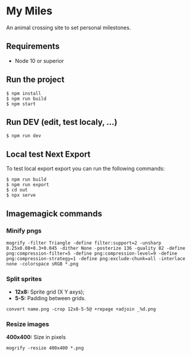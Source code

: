 # My Miles

An animal crossing site to set personal milestones.

## Requirements

- Node 10 or superior

## Run the project

```
$ npm install
$ npm run build
$ npm start
```

## Run DEV (edit, test localy, ...)
```
$ npm run dev
```

## Local test Next Export

To test local export export you can run the following commands:

```
$ npm run build
$ npm run export
$ cd out
$ npx serve
```

## Imagemagick commands

### Minify pngs

```
mogrify -filter Triangle -define filter:support=2 -unsharp 0.25x0.08+8.3+0.045 -dither None -posterize 136 -quality 82 -define png:compression-filter=5 -define png:compression-level=9 -define png:compression-strategy=1 -define png:exclude-chunk=all -interlace none -colorspace sRGB *.png
```

### Split sprites

- **12x8:** Sprite grid (X Y axys);
- **5-5:** Padding between grids.

```
convert name.png -crop 12x8-5-5@ +repage +adjoin _%d.png
```

### Resize images

**400x400:** Size in pixels

```
mogrify -resize 400x400 *.png
```
